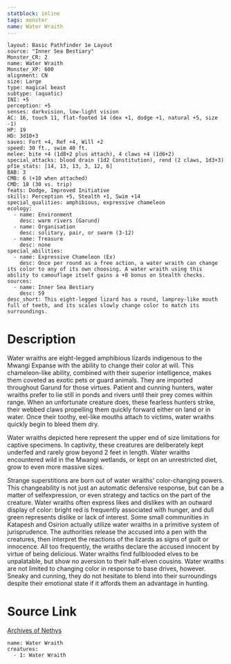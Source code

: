 ```yaml
---
statblock: inline
tags: monster
name: Water Wraith
---
```

```statblock
layout: Basic Pathfinder 1e Layout
source: "Inner Sea Bestiary"
Monster_CR: 2
name: Water Wraith
Monster_XP: 600
alignment: CN
size: Large
type: magical beast
subtype: (aquatic)
INI: +5
perception: +5
senses: darkvision, low-light vision
AC: 16, touch 11, flat-footed 14 (dex +1, dodge +1, natural +5, size -1)
HP: 19
HD: 3d10+3
saves: Fort +4, Ref +4, Will +2
speed: 30 ft., swim 40 ft.
melee: bite +4 (1d8+2 plus attach), 4 claws +4 (1d6+2)
special_attacks: blood drain (1d2 Constitution), rend (2 claws, 1d3+3)
pf1e_stats: [14, 13, 13, 3, 12, 6]
BAB: 3
CMB: 6 (+10 when attached)
CMD: 18 (30 vs. trip)
feats: Dodge, Improved Initiative
skills: Perception +5, Stealth +1, Swim +14
special_qualities: amphibious, expressive chameleon
ecology:
  - name: Environment
    desc: warm rivers (Garund)
  - name: Organisation
    desc: solitary, pair, or swarm (3-12)
  - name: Treasure
    desc: none
special_abilities:
  - name: Expressive Chameleon (Ex)
    desc: Once per round as a free action, a water wraith can change its color to any of its own choosing. A water wraith using this ability to camouflage itself gains a +8 bonus on Stealth checks.
sources:
  - name: Inner Sea Bestiary
    desc: 59
desc_short: This eight-legged lizard has a round, lamprey-like mouth full of teeth, and its scales slowly change color to match its surroundings.
```
# Description
Water wraiths are eight-legged amphibious lizards indigenous to the Mwangi Expanse with the ability to change their color at will. This chameleon-like ability, combined with their superior intelligence, makes them coveted as exotic pets or guard animals. They are imported throughout Garund for those virtues. Patient and cunning hunters, water wraiths prefer to lie still in ponds and rivers until their prey comes within range. When an unfortunate creature does, these fearless hunters strike, their webbed claws propelling them quickly forward either on land or in water. Once their toothy, eel-like mouths attach to victims, water wraiths quickly begin to bleed them dry.

Water wraiths depicted here represent the upper end of size limitations for captive specimens. In captivity, these creatures are deliberately kept underfed and rarely grow beyond 2 feet in length. Water wraiths encountered wild in the Mwangi wetlands, or kept on an unrestricted diet, grow to even more massive sizes.

Strange superstitions are born out of water wraiths’ color-changing powers. This changeability is not just an automatic defensive response, but can be a matter of selfexpression, or even strategy and tactics on the part of the creature. Water wraiths often express likes and dislikes with an outward display of color: bright red is frequently associated with hunger, and dull green represents dislike or lack of interest. Some small communities in Katapesh and Osirion actually utilize water wraiths in a primitive system of jurisprudence. The authorities release the accused into a pen with the creatures, then interpret the reactions of the lizards as signs of guilt or innocence. All too frequently, the wraiths declare the accused innocent by virtue of being delicious. Water wraiths find fullblooded elves to be unpalatable, but show no aversion to their half-elven cousins. Water wraiths are not limited to changing color in response to base drives, however. Sneaky and cunning, they do not hesitate to blend into their surroundings despite their emotional state if it affords them an advantage in hunting.
# Source Link
[Archives of Nethys](https://aonprd.com/MonsterDisplay.aspx?ItemName=Water%20Wraith)
```encounter-table
name: Water Wraith
creatures:
  - 1: Water Wraith
```
